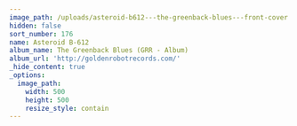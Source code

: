 ```yaml
---
image_path: /uploads/asteroid-b612---the-greenback-blues---front-cover.jpg
hidden: false
sort_number: 176
name: Asteroid B-612
album_name: The Greenback Blues (GRR - Album)
album_url: 'http://goldenrobotrecords.com/'
_hide_content: true
_options:
  image_path:
    width: 500
    height: 500
    resize_style: contain
---
```


